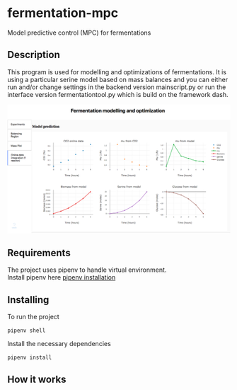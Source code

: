 # fermentation-mpc
Model predictive control (MPC) for fermentations

## Description
This program is used for modelling and optimizations of fermentations. It is using a particular serine model based on
mass balances and you can either run and/or change settings in the backend version mainscript.py or run the interface
version fermentationtool.py which is build on the framework dash.

![alt text](/images/interface.png)


## Requirements
The project uses pipenv to handle virtual environment. <br />
Install pipenv here [pipenv installation](https://github.com/pypa/pipenv#installation)

## Installing

To run the project
```
pipenv shell
```

Install the necessary dependencies
```
pipenv install
```

## How it works




